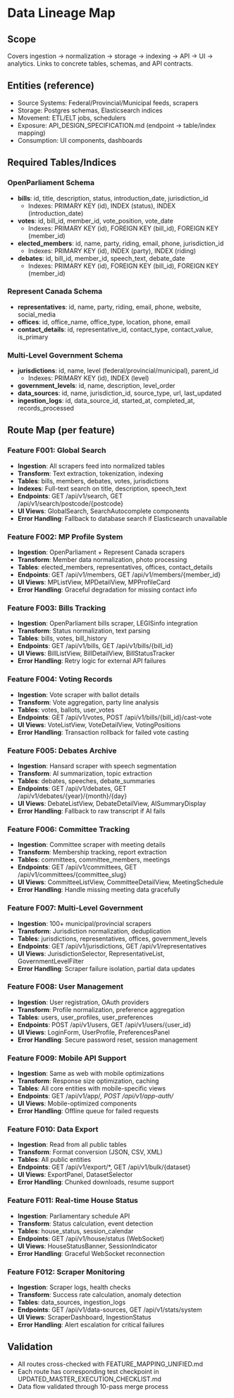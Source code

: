 # Data Lineage Map

## Scope
Covers ingestion → normalization → storage → indexing → API → UI → analytics.
Links to concrete tables, schemas, and API contracts.

## Entities (reference)
- Source Systems: Federal/Provincial/Municipal feeds, scrapers
- Storage: Postgres schemas, Elasticsearch indices
- Movement: ETL/ELT jobs, schedulers
- Exposure: API_DESIGN_SPECIFICATION.md (endpoint → table/index mapping)
- Consumption: UI components, dashboards

## Required Tables/Indices

### OpenParliament Schema
- **bills**: id, title, description, status, introduction_date, jurisdiction_id
  - Indexes: PRIMARY KEY (id), INDEX (status), INDEX (introduction_date)
- **votes**: id, bill_id, member_id, vote_position, vote_date
  - Indexes: PRIMARY KEY (id), FOREIGN KEY (bill_id), FOREIGN KEY (member_id)
- **elected_members**: id, name, party, riding, email, phone, jurisdiction_id
  - Indexes: PRIMARY KEY (id), INDEX (party), INDEX (riding)
- **debates**: id, bill_id, member_id, speech_text, debate_date
  - Indexes: PRIMARY KEY (id), FOREIGN KEY (bill_id), FOREIGN KEY (member_id)

### Represent Canada Schema
- **representatives**: id, name, party, riding, email, phone, website, social_media
- **offices**: id, office_name, office_type, location, phone, email
- **contact_details**: id, representative_id, contact_type, contact_value, is_primary

### Multi-Level Government Schema
- **jurisdictions**: id, name, level (federal/provincial/municipal), parent_id
  - Indexes: PRIMARY KEY (id), INDEX (level)
- **government_levels**: id, name, description, level_order
- **data_sources**: id, name, jurisdiction_id, source_type, url, last_updated
- **ingestion_logs**: id, data_source_id, started_at, completed_at, records_processed

## Route Map (per feature)

### Feature F001: Global Search
- **Ingestion**: All scrapers feed into normalized tables
- **Transform**: Text extraction, tokenization, indexing
- **Tables**: bills, members, debates, votes, jurisdictions
- **Indexes**: Full-text search on title, description, speech_text
- **Endpoints**: GET /api/v1/search, GET /api/v1/search/postcode/{postcode}
- **UI Views**: GlobalSearch, SearchAutocomplete components
- **Error Handling**: Fallback to database search if Elasticsearch unavailable

### Feature F002: MP Profile System
- **Ingestion**: OpenParliament + Represent Canada scrapers
- **Transform**: Member data normalization, photo processing
- **Tables**: elected_members, representatives, offices, contact_details
- **Endpoints**: GET /api/v1/members, GET /api/v1/members/{member_id}
- **UI Views**: MPListView, MPDetailView, MPProfileCard
- **Error Handling**: Graceful degradation for missing contact info

### Feature F003: Bills Tracking
- **Ingestion**: OpenParliament bills scraper, LEGISinfo integration
- **Transform**: Status normalization, text parsing
- **Tables**: bills, votes, bill_history
- **Endpoints**: GET /api/v1/bills, GET /api/v1/bills/{bill_id}
- **UI Views**: BillListView, BillDetailView, BillStatusTracker
- **Error Handling**: Retry logic for external API failures

### Feature F004: Voting Records
- **Ingestion**: Vote scraper with ballot details
- **Transform**: Vote aggregation, party line analysis
- **Tables**: votes, ballots, user_votes
- **Endpoints**: GET /api/v1/votes, POST /api/v1/bills/{bill_id}/cast-vote
- **UI Views**: VoteListView, VoteDetailView, VotingPositions
- **Error Handling**: Transaction rollback for failed vote casting

### Feature F005: Debates Archive
- **Ingestion**: Hansard scraper with speech segmentation
- **Transform**: AI summarization, topic extraction
- **Tables**: debates, speeches, debate_summaries
- **Endpoints**: GET /api/v1/debates, GET /api/v1/debates/{year}/{month}/{day}
- **UI Views**: DebateListView, DebateDetailView, AISummaryDisplay
- **Error Handling**: Fallback to raw transcript if AI fails

### Feature F006: Committee Tracking
- **Ingestion**: Committee scraper with meeting details
- **Transform**: Membership tracking, report extraction
- **Tables**: committees, committee_members, meetings
- **Endpoints**: GET /api/v1/committees, GET /api/v1/committees/{committee_slug}
- **UI Views**: CommitteeListView, CommitteeDetailView, MeetingSchedule
- **Error Handling**: Handle missing meeting data gracefully

### Feature F007: Multi-Level Government
- **Ingestion**: 100+ municipal/provincial scrapers
- **Transform**: Jurisdiction normalization, deduplication
- **Tables**: jurisdictions, representatives, offices, government_levels
- **Endpoints**: GET /api/v1/jurisdictions, GET /api/v1/representatives
- **UI Views**: JurisdictionSelector, RepresentativeList, GovernmentLevelFilter
- **Error Handling**: Scraper failure isolation, partial data updates

### Feature F008: User Management
- **Ingestion**: User registration, OAuth providers
- **Transform**: Profile normalization, preference aggregation
- **Tables**: users, user_profiles, user_preferences
- **Endpoints**: POST /api/v1/users, GET /api/v1/users/{user_id}
- **UI Views**: LoginForm, UserProfile, PreferencesPanel
- **Error Handling**: Secure password reset, session management

### Feature F009: Mobile API Support
- **Ingestion**: Same as web with mobile optimizations
- **Transform**: Response size optimization, caching
- **Tables**: All core entities with mobile-specific views
- **Endpoints**: GET /api/v1/app/*, POST /api/v1/app-auth/*
- **UI Views**: Mobile-optimized components
- **Error Handling**: Offline queue for failed requests

### Feature F010: Data Export
- **Ingestion**: Read from all public tables
- **Transform**: Format conversion (JSON, CSV, XML)
- **Tables**: All public entities
- **Endpoints**: GET /api/v1/export/*, GET /api/v1/bulk/{dataset}
- **UI Views**: ExportPanel, DatasetSelector
- **Error Handling**: Chunked downloads, resume support

### Feature F011: Real-time House Status
- **Ingestion**: Parliamentary schedule API
- **Transform**: Status calculation, event detection
- **Tables**: house_status, session_calendar
- **Endpoints**: GET /api/v1/house/status (WebSocket)
- **UI Views**: HouseStatusBanner, SessionIndicator
- **Error Handling**: Graceful WebSocket reconnection

### Feature F012: Scraper Monitoring
- **Ingestion**: Scraper logs, health checks
- **Transform**: Success rate calculation, anomaly detection
- **Tables**: data_sources, ingestion_logs
- **Endpoints**: GET /api/v1/data-sources, GET /api/v1/stats/system
- **UI Views**: ScraperDashboard, IngestionStatus
- **Error Handling**: Alert escalation for critical failures

## Validation
- All routes cross-checked with FEATURE_MAPPING_UNIFIED.md
- Each route has corresponding test checkpoint in UPDATED_MASTER_EXECUTION_CHECKLIST.md
- Data flow validated through 10-pass merge process